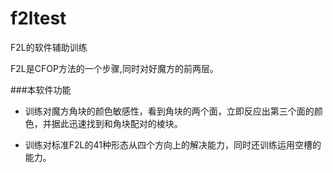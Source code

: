 f2ltest
=======

F2L的软件辅助训练


F2L是CFOP方法的一个步骤,同时对好魔方的前两层。

###本软件功能

- 训练对魔方角块的颜色敏感性，看到角块的两个面，立即反应出第三个面的颜色，并据此迅速找到和角块配对的棱块。

- 训练对标准F2L的41种形态从四个方向上的解决能力，同时还训练运用空槽的能力。

